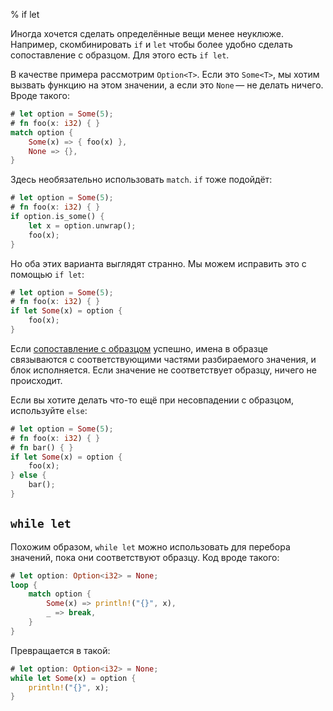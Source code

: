 % if let

Иногда хочется сделать определённые вещи менее неуклюже. Например,
скомбинировать `if` и `let` чтобы более удобно сделать сопоставление с образцом.
Для этого есть `if let`.

В качестве примера рассмотрим `Option<T>`. Если это `Some<T>`, мы хотим вызвать
функцию на этом значении, а если это `None` — не делать ничего. Вроде такого:

```rust
# let option = Some(5);
# fn foo(x: i32) { }
match option {
    Some(x) => { foo(x) },
    None => {},
}
```

Здесь необязательно использовать `match`. `if` тоже подойдёт:

```rust
# let option = Some(5);
# fn foo(x: i32) { }
if option.is_some() {
    let x = option.unwrap();
    foo(x);
}
```

Но оба этих варианта выглядят странно. Мы можем исправить это с помощью `if
let`:

```rust
# let option = Some(5);
# fn foo(x: i32) { }
if let Some(x) = option {
    foo(x);
}
```

Если [сопоставление с образцом][patterns] успешно, имена в образце связываются с
соответствующими частями разбираемого значения, и блок исполняется. Если
значение не соответствует образцу, ничего не происходит.

Если вы хотите делать что-то ещё при несовпадении с образцом, используйте
`else`:

```rust
# let option = Some(5);
# fn foo(x: i32) { }
# fn bar() { }
if let Some(x) = option {
    foo(x);
} else {
    bar();
}
```

## `while let`

Похожим образом, `while let` можно использовать для перебора значений, пока
они соответствуют образцу. Код вроде такого:

```rust
# let option: Option<i32> = None;
loop {
    match option {
        Some(x) => println!("{}", x),
        _ => break,
    }
}
```

Превращается в такой:

```rust
# let option: Option<i32> = None;
while let Some(x) = option {
    println!("{}", x);
}
```

[patterns]: patterns.html
